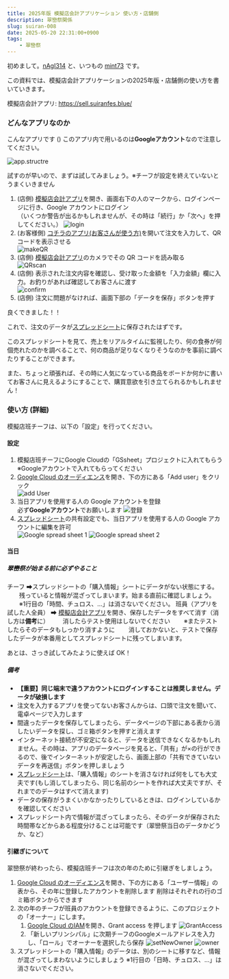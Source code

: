 ```yaml
---
title: 2025年版 模擬店会計アプリケーション 使い方・店舗側
description: 翠巒祭関係
slug: suiran-008
date: 2025-05-20 22:31:00+0900
tags:
    - 翠巒祭
---
```


初めまして。[nAgI314](https://github.com/nAgI314) と、いつもの [mint73](https://github.com/mint73) です。

この資料では、模擬店会計アプリケーションの2025年版・店舗側の使い方を書いていきます。

模擬店会計アプリ: <https://sell.suiranfes.blue/>

### どんなアプリなのか

こんなアプリです ()
このアプリ内で用いるのは**Googleアカウント**なので注意してください。

![app.structre](suiran.sell.drawio.png)

試すのが早いので、まずは試してみましょう。※チーフが設定を終えていないとうまくいきません

1. (店側) [模擬店会計アプリ](https://sell.suiranfes.blue/)を開き、画面右下の人のマークから、ログインページに行き、Google アカウントにログイン  
（いくつか警告が出るかもしれませんが、その時は「続行」か「次へ」を押してください。）
   ![login](login.gif)
2. (お客様側) [コチラのアプリ(お客さんが使う方)](https://shop.suiranfes.blue/)を開いて注文を入力して、QR コードを表示させる  
   ![makeQR](makeQR.gif)
3. (店側) [模擬店会計アプリ](https://sell.suiranfes.blue/)のカメラでその QR コードを読み取る  
   ![QRscan](QRscan.gif)
4. (店側) 表示された注文内容を確認し、受け取った金額を「入力金額」欄に入力。お釣りがあれば確認してお客さんに渡す  
   ![confirm](comfirm.gif)
5. (店側) 注文に問題がなければ、画面下部の「データを保存」ボタンを押す

良くできました！！

これで、注文のデータが[スプレッドシート](https://docs.google.com/spreadsheets/d/1nmwhBjzqQ1J31PresVmXLAlLozgWs-WUZh1KmJuhawE/edit?gid=2000281178#gid=2000281178)に保存されたはずです。

このスプレッドシートを見て、売上をリアルタイムに監視したり、何の食券が何個売れたのかを調べることで、何の商品が足りなくなりそうなのかを事前に調べたりすることができます。

また、ちょっと頑張れば、その時に人気になっている商品をボードか何かに書いてお客さんに見えるようにすることで、購買意欲を引き立てられるかもしれません！

### 使い方 (詳細)

模擬店班チーフは、以下の「設定」を行ってください。

#### 設定

1. 模擬店班チーフにGoogle Cloudの「GSsheet」プロジェクトに入れてもらう
   ※Googleアカウントで入れてもらってください
2. [Google Cloud のオーディエンス](https://console.cloud.google.com/auth/audience?inv=1&invt=Abx3Qw&project=gssheettest-448509)を開き、下の方にある「Add user」をクリック  
   ![add User](addUser.png)
3. 当日アプリを使用する人の Google アカウントを登録  
   必ず**Googleアカウント**でお願いします
   ![登録](input.png)
4. [スプレッドシート](https://docs.google.com/spreadsheets/d/1nmwhBjzqQ1J31PresVmXLAlLozgWs-WUZh1KmJuhawE/edit?gid=2000281178#gid=2000281178)の共有設定でも、当日アプリを使用する人の Google アカウントに編集を許可  
   ![Google spread sheet 1](gsp.png)
   ![Google spread sheet 2](gsp2.png)

#### 当日

##### 翠巒祭が始まる前に必ずやること

チーフ
➡スプレッドシートの「購入情報」シートにデータがない状態にする。
　　残っていると情報が混ざってしまいます。始まる直前に確認しましょう。
　　※1行目の「時間、チュロス、...」は消さないでください。
班員（アプリを試した人全員）
➡ [模擬店会計アプリ](https://sell.suiranfes.blue/)を開き、保存したデータをすべて消す（消し方は**備考**に）
　　消したらテスト使用はしないでください
　　※またテストしたらそのデータもしっかり消すように
　　消しておかないと、テストで保存したデータが本番用としてスプレッドシートに残ってしまいます。

あとは、さっき試してみたように使えば OK！

##### 備考

* **【重要】同じ端末で違うアカウントにログインすることは推奨しません。データが破損します**
* 注文を入力するアプリを使ってないお客さんからは、口頭で注文を聞いて、電卓ページで入力します
* 間違ったデータを保存してしまったら、データページの下部にある表から消したいデータを探し、ゴミ箱ボタンを押すと消えます
* インターネット接続が不安定になると、データを送信できなくなるかもしれません。その時は、アプリのデータページを見ると、「共有」が×の行ができるので、後でインターネットが安定したら、画面上部の「共有できていないデータを再送信」ボタンを押しましょう
* [スプレッドシート](https://docs.google.com/spreadsheets/d/1nmwhBjzqQ1J31PresVmXLAlLozgWs-WUZh1KmJuhawE/edit?gid=2000281178#gid=2000281178)は、「購入情報」のシートを消さなければ何をしても大丈夫です(もし消してしまったら、同じ名前のシートを作れば大丈夫ですが、それまでのデータはすべて消えます)
* データの保存がうまくいかなかったりしているときは、ログインしているかを確認してください
* スプレッドシート内で情報が混ざってしまったら、そのデータが保存された時間帯などからある程度分けることは可能です（翠巒祭当日のデータかどうか、など）

#### 引継ぎについて


翠巒祭が終わったら、模擬店班チーフは次の年のために引継ぎをしましょう。

1. [Google Cloud のオーディエンス](https://console.cloud.google.com/auth/audience?inv=1&invt=Abx3Qw&project=gssheettest-448509)を開き、下の方にある「ユーザー情報」の表から、その年に登録したアカウントを削除します
削除はそれぞれの行のゴミ箱ボタンからできます
2. 次の年のチーフが班員のアカウントを登録できるように、このプロジェクトの「オーナー」にします。
    1. [Google Cloud のIAM](https://console.cloud.google.com/iam-admin/iam?inv=1&invt=AbyOEA&project=gssheettest-448509)を開き、Grant access を押します
   ![GrantAccess](GrantAccess.png)
    2. 「新しいプリンシパル」に次期チーフのGoogleメールアドレスを入力し、「ロール」でオーナーを選択したら保存
   ![setNewOwner](setNewOwner.png)
   ![owner](owner.png)
3. スプレッドシートの「購入情報」のデータは、別のシートに移すなど、情報が混ざってしまわないようにしましょう
※1行目の「日時、チュロス、...」は消さないでください。
